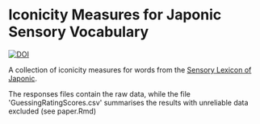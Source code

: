 # Iconicity Measures for Japonic Sensory Vocabulary
[![DOI](https://zenodo.org/badge/DOI/10.5281/zenodo.5910194.svg)](https://doi.org/10.5281/zenodo.5910194)

A collection of iconicity measures for words from the [Sensory Lexicon of Japonic](https://github.com/BonnieMcLean/JaponicSensoryLex).

The responses files contain the raw data, while the file 'GuessingRatingScores.csv' summarises the results with unreliable data excluded (see paper.Rmd) 
